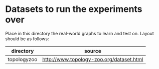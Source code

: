 # Datasets to run the experiments over

Place in this directory the real-world graphs to learn and test on. Layout
should be as follows:

directory   | source
------------|-----------------------------------------
topologyzoo | http://www.topology-zoo.org/dataset.html